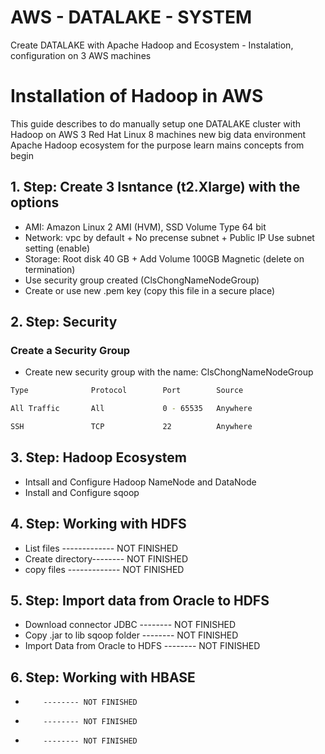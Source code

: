 # AWS - DATALAKE - SYSTEM
Create DATALAKE with Apache Hadoop and Ecosystem - Instalation, configuration on 3 AWS machines


# Installation of Hadoop in AWS
This guide describes to do manually setup one DATALAKE cluster with Hadoop on AWS 3 Red Hat Linux 8 machines new big data environment Apache Hadoop ecosystem for the purpose learn mains concepts from begin 


## 1. Step: Create 3 Isntance (t2.Xlarge) with the options
* AMI: Amazon Linux 2 AMI (HVM), SSD Volume Type 64 bit
* Network: vpc by default + No precense subnet + Public IP Use subnet  setting (enable)
* Storage: Root disk 40 GB + Add Volume 100GB Magnetic (delete on termination)
* Use security group created (ClsChongNameNodeGroup)
* Create or use new .pem key (copy this file in a secure place)

## 2. Step: Security

### Create a Security Group

* Create new security group with the name: ClsChongNameNodeGroup
```bash
Type              Protocol        Port        Source

All Traffic       All             0 - 65535   Anywhere   

SSH               TCP             22          Anywhere
```

## 3. Step: Hadoop Ecosystem
  * Intsall and Configure Hadoop NameNode and DataNode
  * Install and Configure sqoop     
  
## 4. Step: Working with HDFS
  * List files ------------- NOT FINISHED
  * Create directory-------- NOT FINISHED
  * copy files ------------- NOT FINISHED
  
## 5. Step: Import data from Oracle to HDFS
  * Download connector JDBC         -------- NOT FINISHED
  * Copy .jar to lib sqoop folder   -------- NOT FINISHED
  * Import Data from Oracle to HDFS -------- NOT FINISHED
  
## 6. Step: Working with HBASE
  *         -------- NOT FINISHED
  *         -------- NOT FINISHED
  *         -------- NOT FINISHED

